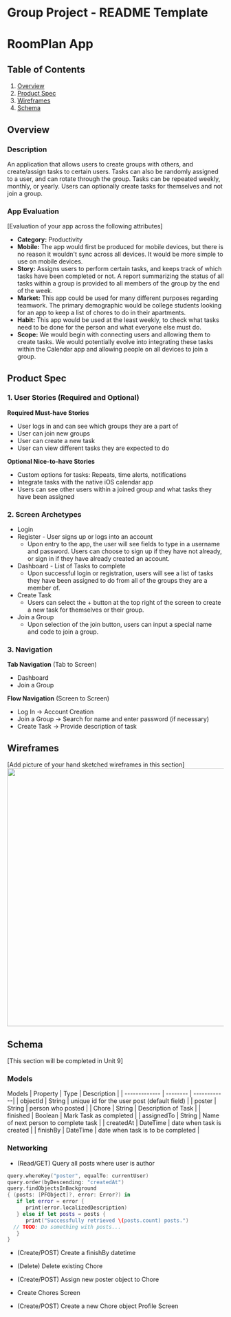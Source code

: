 Group Project - README Template
===

# RoomPlan App

## Table of Contents
1. [Overview](#Overview)
1. [Product Spec](#Product-Spec)
1. [Wireframes](#Wireframes)
2. [Schema](#Schema)

## Overview
### Description
An application that allows users to create groups with others, and create/assign tasks to certain users. Tasks can also be randomly assigned to a user, and can rotate through the group. Tasks can be repeated weekly, monthly, or yearly. Users can optionally create tasks for themselves and not join a group.


### App Evaluation
[Evaluation of your app across the following attributes]
- **Category:** Productivity
- **Mobile:** The app would first be produced for mobile devices, but there is no reason it wouldn't sync across all devices. It would be more simple to use on mobile devices.
- **Story:** Assigns users to perform certain tasks, and keeps track of which tasks have been completed or not. A report summarizing the status of all tasks within a group is provided to all members of the group by the end of the week.
- **Market:** This app could be used for many different purposes regarding teamwork. The primary demographic would be college students looking for an app to keep a list of chores to do in their apartments.
- **Habit:** This app would be used at the least weekly, to check what tasks need to be done for the person and what everyone else must do.
- **Scope:** We would begin with connecting users and allowing them to create tasks. We would potentially evolve into integrating these tasks within the Calendar app and allowing people on all devices to join a group.

## Product Spec

### 1. User Stories (Required and Optional)

**Required Must-have Stories**

* User logs in and can see which groups they are a part of
* User can join new groups
* User can create a new task
* User can view different tasks they are expected to do

**Optional Nice-to-have Stories**

* Custom options for tasks: Repeats, time alerts, notifications
* Integrate tasks with the native iOS calendar app
* Users can see other users within a joined group and what tasks they have been assigned

### 2. Screen Archetypes

* Login
* Register - User signs up or logs into an account
   * Upon entry to the app, the user will see fields to type in a username and password. Users can choose to sign up if they have not already, or sign in if they have already created an account.
* Dashboard - List of Tasks to complete
   * Upon successful login or registration, users will see a list of tasks they have been assigned to do from all of the groups they are a member of.
* Create Task
   * Users can select the + button at the top right of the screen to create a new task for themselves or their group.
* Join a Group
   * Upon selection of the join button, users can input a special name and code to join a group.

### 3. Navigation

**Tab Navigation** (Tab to Screen)

* Dashboard
* Join a Group

**Flow Navigation** (Screen to Screen)

* Log In -> Account Creation
* Join a Group -> Search for name and enter password (if necessary)
* Create Task -> Provide description of task

## Wireframes
[Add picture of your hand sketched wireframes in this section]
<img src="https://i.imgur.com/U8dKWfa.jpg" width=600>


## Schema 
[This section will be completed in Unit 9]
### Models
Models
| Property   | Type     | Description |
| ------------- | -------- | ------------|
| objectId   | String	  | unique id for the user post (default field) |
| poster	   | String	  | person who posted |
| Chore      | String   | Description of Task |
| finished   | Boolean  |	Mark Task as completed |
| assignedTo | String	  | Name of next person to complete task |
| createdAt	 | DateTime | date when task is created |
| finishBy	 | DateTime	| date when task is to be completed |
### Networking
- (Read/GET) Query all posts where user is author

```swift let query = PFQuery(className:"Chore")
query.whereKey("poster", equalTo: currentUser)
query.order(byDescending: "createdAt")
query.findObjectsInBackground 
{ (posts: [PFObject]?, error: Error?) in
   if let error = error { 
      print(error.localizedDescription)
   } else if let posts = posts {
      print("Successfully retrieved \(posts.count) posts.")
  // TODO: Do something with posts...
   }
}
```

- (Create/POST) Create a finishBy datetime
- (Delete) Delete existing Chore
- (Create/POST) Assign new poster object to Chore
- Create Chores Screen

- (Create/POST) Create a new Chore object
Profile Screen


